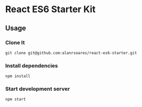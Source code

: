 React ES6 Starter Kit
=====================

## Usage

### Clone It

```
git clone git@github.com:alanrsoares/react-es6-starter.git
```

### Install dependencies

```
npm install
```

### Start development server

```
npm start
```
